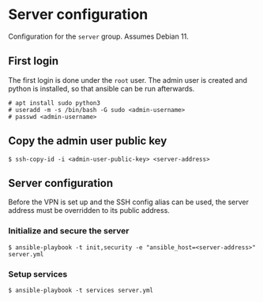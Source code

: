 # Server configuration

Configuration for the `server` group. Assumes Debian 11.


## First login

The first login is done under the `root` user. The admin user is created and
python is installed, so that ansible can be run afterwards.
```
# apt install sudo python3
# useradd -m -s /bin/bash -G sudo <admin-username>
# passwd <admin-username>
```


## Copy the admin user public key

```
$ ssh-copy-id -i <admin-user-public-key> <server-address>
```


## Server configuration

Before the VPN is set up and the SSH config alias can be used, the server
address must be overridden to its public address.


### Initialize and secure the server

```
$ ansible-playbook -t init,security -e "ansible_host=<server-address>" server.yml
```


### Setup services

```
$ ansible-playbook -t services server.yml
```

